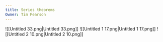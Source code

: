 ```yaml
---
title: Series theorems
Owner: Tim Pearson
---
```

![[Untitled 33.png|Untitled 33.png]]
![[Untitled 1 17.png|Untitled 1 17.png]]
![[Untitled 2 10.png|Untitled 2 10.png]]